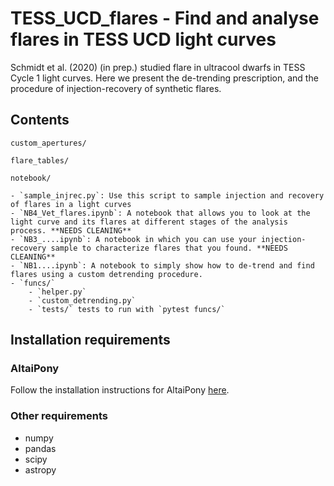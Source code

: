 # TESS_UCD_flares - Find and analyse flares in TESS UCD light curves

Schmidt et al. (2020) (in prep.) studied flare in ultracool dwarfs in TESS Cycle 1 light curves. Here we present the de-trending prescription,
and the procedure of injection-recovery of synthetic flares. 

## Contents

`custom_apertures/`

`flare_tables/`

`notebook/`

    - `sample_injrec.py`: Use this script to sample injection and recovery of flares in a light curves
    - `NB4_Vet_flares.ipynb`: A notebook that allows you to look at the light curve and its flares at different stages of the analysis process. **NEEDS CLEANING** 
    - `NB3_....ipynb`: A notebook in which you can use your injection-recovery sample to characterize flares that you found. **NEEDS CLEANING**
    - `NB1....ipynb`: A notebook to simply show how to de-trend and find flares using a custom detrending procedure.
    - `funcs/`
        - `helper.py`
        - `custom_detrending.py`
        - `tests/` tests to run with `pytest funcs/`
    

## Installation requirements

### AltaiPony

Follow the installation instructions for AltaiPony [here](https://altaipony.readthedocs.io/en/latest/install.html#installation).

### Other requirements

- numpy
- pandas
- scipy
- astropy



